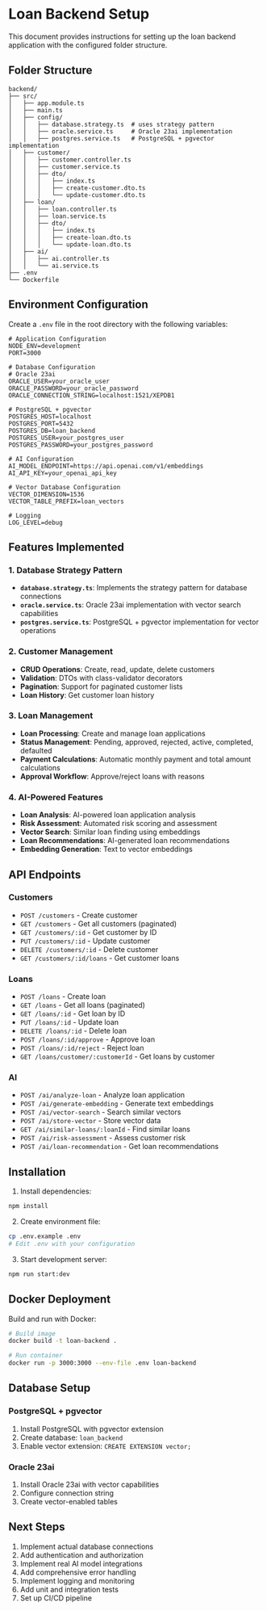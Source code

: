 # Loan Backend Setup

This document provides instructions for setting up the loan backend application with the configured folder structure.

## Folder Structure

```
backend/
├── src/
│   ├── app.module.ts
│   ├── main.ts
│   ├── config/
│   │   ├── database.strategy.ts  # uses strategy pattern
│   │   ├── oracle.service.ts     # Oracle 23ai implementation
│   │   ├── postgres.service.ts   # PostgreSQL + pgvector implementation
│   ├── customer/
│   │   ├── customer.controller.ts
│   │   ├── customer.service.ts
│   │   ├── dto/
│   │   │   ├── index.ts
│   │   │   ├── create-customer.dto.ts
│   │   │   └── update-customer.dto.ts
│   ├── loan/
│   │   ├── loan.controller.ts
│   │   ├── loan.service.ts
│   │   ├── dto/
│   │   │   ├── index.ts
│   │   │   ├── create-loan.dto.ts
│   │   │   └── update-loan.dto.ts
│   ├── ai/
│   │   ├── ai.controller.ts
│   │   └── ai.service.ts
├── .env
└── Dockerfile
```

## Environment Configuration

Create a `.env` file in the root directory with the following variables:

```env
# Application Configuration
NODE_ENV=development
PORT=3000

# Database Configuration
# Oracle 23ai
ORACLE_USER=your_oracle_user
ORACLE_PASSWORD=your_oracle_password
ORACLE_CONNECTION_STRING=localhost:1521/XEPDB1

# PostgreSQL + pgvector
POSTGRES_HOST=localhost
POSTGRES_PORT=5432
POSTGRES_DB=loan_backend
POSTGRES_USER=your_postgres_user
POSTGRES_PASSWORD=your_postgres_password

# AI Configuration
AI_MODEL_ENDPOINT=https://api.openai.com/v1/embeddings
AI_API_KEY=your_openai_api_key

# Vector Database Configuration
VECTOR_DIMENSION=1536
VECTOR_TABLE_PREFIX=loan_vectors

# Logging
LOG_LEVEL=debug
```

## Features Implemented

### 1. Database Strategy Pattern
- **`database.strategy.ts`**: Implements the strategy pattern for database connections
- **`oracle.service.ts`**: Oracle 23ai implementation with vector search capabilities
- **`postgres.service.ts`**: PostgreSQL + pgvector implementation for vector operations

### 2. Customer Management
- **CRUD Operations**: Create, read, update, delete customers
- **Validation**: DTOs with class-validator decorators
- **Pagination**: Support for paginated customer lists
- **Loan History**: Get customer loan history

### 3. Loan Management
- **Loan Processing**: Create and manage loan applications
- **Status Management**: Pending, approved, rejected, active, completed, defaulted
- **Payment Calculations**: Automatic monthly payment and total amount calculations
- **Approval Workflow**: Approve/reject loans with reasons

### 4. AI-Powered Features
- **Loan Analysis**: AI-powered loan application analysis
- **Risk Assessment**: Automated risk scoring and assessment
- **Vector Search**: Similar loan finding using embeddings
- **Loan Recommendations**: AI-generated loan recommendations
- **Embedding Generation**: Text to vector embeddings

## API Endpoints

### Customers
- `POST /customers` - Create customer
- `GET /customers` - Get all customers (paginated)
- `GET /customers/:id` - Get customer by ID
- `PUT /customers/:id` - Update customer
- `DELETE /customers/:id` - Delete customer
- `GET /customers/:id/loans` - Get customer loans

### Loans
- `POST /loans` - Create loan
- `GET /loans` - Get all loans (paginated)
- `GET /loans/:id` - Get loan by ID
- `PUT /loans/:id` - Update loan
- `DELETE /loans/:id` - Delete loan
- `POST /loans/:id/approve` - Approve loan
- `POST /loans/:id/reject` - Reject loan
- `GET /loans/customer/:customerId` - Get loans by customer

### AI
- `POST /ai/analyze-loan` - Analyze loan application
- `POST /ai/generate-embedding` - Generate text embeddings
- `POST /ai/vector-search` - Search similar vectors
- `POST /ai/store-vector` - Store vector data
- `GET /ai/similar-loans/:loanId` - Find similar loans
- `POST /ai/risk-assessment` - Assess customer risk
- `POST /ai/loan-recommendation` - Get loan recommendations

## Installation

1. Install dependencies:
```bash
npm install
```

2. Create environment file:
```bash
cp .env.example .env
# Edit .env with your configuration
```

3. Start development server:
```bash
npm run start:dev
```

## Docker Deployment

Build and run with Docker:

```bash
# Build image
docker build -t loan-backend .

# Run container
docker run -p 3000:3000 --env-file .env loan-backend
```

## Database Setup

### PostgreSQL + pgvector
1. Install PostgreSQL with pgvector extension
2. Create database: `loan_backend`
3. Enable vector extension: `CREATE EXTENSION vector;`

### Oracle 23ai
1. Install Oracle 23ai with vector capabilities
2. Configure connection string
3. Create vector-enabled tables

## Next Steps

1. Implement actual database connections
2. Add authentication and authorization
3. Implement real AI model integrations
4. Add comprehensive error handling
5. Implement logging and monitoring
6. Add unit and integration tests
7. Set up CI/CD pipeline
